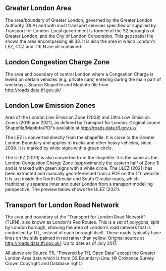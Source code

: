 ## Greater London Area

The area/boundary of Greater London, governed by the Greater London Authority (GLA) and with most transport services specified or supplied by Transport for London. Local government is formed of the 32 boroughs of Greater London, and the City of London Corporation. This geospatial file shows the area encompassing all 33. It is also the area in which London's LEZ, CCZ and TRLN are all contained. 

##  London Congestion Charge Zone

The area and boundary of central London where a Congestion Charge is levied on certain vehicles (e.g. private cars) entering during the main part of weekdays. Source Shapefile and MapInfo file from http://roads.data.tfl.gov.uk/

##  London Low Emission Zones

Area of the London Low Emission Zone (2008) and Ultra Low Emission Zones (2019 and 2021), as defined by Transport for London. Original source Shapefile/MapInfo/PDFs available at http://roads.data.tfl.gov.uk/

The LEZ is converted directly from the shapefile. It is close to the Greater London Boundary and applies to trucks and other heavy vehicles, since 2008. It is marked by white signs with a green circle.

The ULEZ (2019) is also converted from the shapefile. It is the same as the London Congestion Charge Zone (approximately the eastern half of Zone 1) and is marked with green signs with a white circle.
The ULEZ (2021) has been extracted and manually georeferenced from a PDF on the TfL website. It is just inside the North Circular and South Circular roads, which traditionally separate inner and outer London from a transport modelling perspective. The preview below shows the ULEZ (2021).

## Transport for London Road Network

The area and boundary of the "Transport for London Road Network" (TLRN), also known as London's Red Routes. This is a set of polygons, split by London borough, showing the area of London's road network that is controlled by TfL, instead of each borough itself. These roads typically have lines on the side painted in red rather than yellow. Original source at http://roads.data.tfl.gov.uk/. Up to date as of July 2017.

All above are Source TfL "Powered by TfL Open Data" except the Greater London Area data which is from OS Boundary-Line. (© Ordnance Survey Crown Copyright and Database right.)

